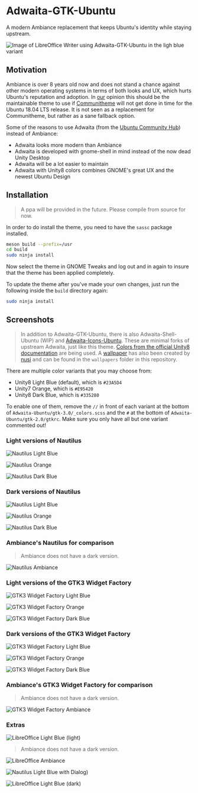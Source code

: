 # Adwaita-GTK-Ubuntu

A modern Ambiance replacement that keeps Ubuntu's identity while staying upstream.

![Image of LibreOffice Writer using Adwaita-GTK-Ubuntu in the ligh blue variant](screenshots/writer-light-blue-light.png)

## Motivation

Ambiance is over 8 years old now and does not stand a chance against other modern operating systems in terms of both looks and UX, which hurts Ubuntu's reputation and adoption. In [our](https://community.ubuntu.com/t/adwaita-with-unity-8-colours/4041/67) opinion this should be the maintainable theme to use if [Communitheme](https://github.com/Ubuntu/gtk-communitheme) will not get done in time for the Ubuntu 18.04 LTS release. It is not seen as a replacement for Communitheme, but rather as a sane fallback option.

Some of the reasons to use Adwaita (from the [Ubuntu Community Hub](https://community.ubuntu.com/t/adwaita-with-unity-8-colours/4041/2)) instead of Ambiance:

- Adwaita looks more modern than Ambiance
- Adwaita is developed with gnome-shell in mind instead of the now dead Unity Desktop
- Adwaita will be a lot easier to maintain
- Adwaita with Unity8 colors combines GNOME's great UX and the newest Ubuntu Design

## Installation

> A ppa will be provided in the future. Please compile from source for now.

In order to do install the theme, you need to have the ```sassc``` package installed.

```bash
meson build --prefix=/usr
cd build
sudo ninja install
```

Now select the theme in GNOME Tweaks and log out and in again to insure that the theme has been applied completely.

To update the theme after you've made your own changes, just run the following inside the ```build``` directory again:

```bash
sudo ninja install
```

## Screenshots

> In addition to Adwaita-GTK-Ubuntu, there is also Adwaita-Shell-Ubuntu (WIP) and [Adwaita-Icons-Ubuntu](https://github.com/pojntfx/adwaita-icon-theme). These are minimal forks of upstream Adwaita, just like this theme. [Colors from the official Unity8 documentation](https://docs.google.com/document/d/1CjPvxz_dk9Cn5HiZ_d0POYtqNAHjO1c5omAbNjZJiKg/edit) are being used. A [wallpaper](https://ubuntucommunity.s3-us-east-2.amazonaws.com/original/2X/8/858e23528c9942005be17db0634c2a69ea365f3a.jpg) has also been created by [nusi](https://community.ubuntu.com/u/nusi/summary) and can be found in the ```wallpapers``` folder in this repository.

There are multiple color variants that you may choose from:

- Unity8 Light Blue (default), which is ```#23A5D4```
- Unity7 Orange, which is ```#E95420```
- Unity8 Dark Blue, which is ```#335280```

To enable one of them, remove the ```//``` in front of each variant at the bottom of ```Adwaita-Ubuntu/gtk-3.0/_colors.scss``` and the ```#``` at the bottom of ```Adwaita-Ubuntu/gtk-2.0/gtkrc```. Make sure you only have all but one variant commented out!

### Light versions of Nautilus

![Nautilus Light Blue](screenshots/nautilus-light-blue-light.png)

![Nautilus Orange](screenshots/nautilus-light-orange.png)

![Nautilus Dark Blue](screenshots/nautilus-light-blue-dark.png)

### Dark versions of Nautilus

![Nautilus Light Blue](screenshots/nautilus-dark-blue-light.png)

![Nautilus Orange](screenshots/nautilus-dark-orange.png)

![Nautilus Dark Blue](screenshots/nautilus-dark-blue-dark.png)

### Ambiance's Nautilus for comparison

> Ambiance does not have a dark version.

![Nautilus Ambiance](screenshots/nautilus-ambiance.png)

### Light versions of the GTK3 Widget Factory

![GTK3 Widget Factory Light Blue](screenshots/gtk3-widget-factory-light-blue-light.png)

![GTK3 Widget Factory Orange](screenshots/gtk3-widget-factory-light-orange.png)

![GTK3 Widget Factory Dark Blue](screenshots/gtk3-widget-factory-light-blue-dark.png)

### Dark versions of the GTK3 Widget Factory

![GTK3 Widget Factory Light Blue](screenshots/gtk3-widget-factory-dark-blue-light.png)

![GTK3 Widget Factory Orange](screenshots/gtk3-widget-factory-dark-orange.png)

![GTK3 Widget Factory Dark Blue](screenshots/gtk3-widget-factory-dark-blue-dark.png)

### Ambiance's GTK3 Widget Factory for comparison

> Ambiance does not have a dark version.

![GTK3 Widget Factory Ambiance](screenshots/gtk3-widget-factory-ambiance.png)

### Extras

![LibreOffice Light Blue (light)](screenshots/writer-dark-blue-light.png)

> Ambiance does not have a dark version.

![LibreOffice Ambiance](screenshots/writer-ambiance.png)

![Nautilus Light Blue with Dialog)](screenshots/writer-light-blue-light.png)

![LibreOffice Light Blue (dark)](screenshots/nautilus-dark-blue-light-dialog.png)